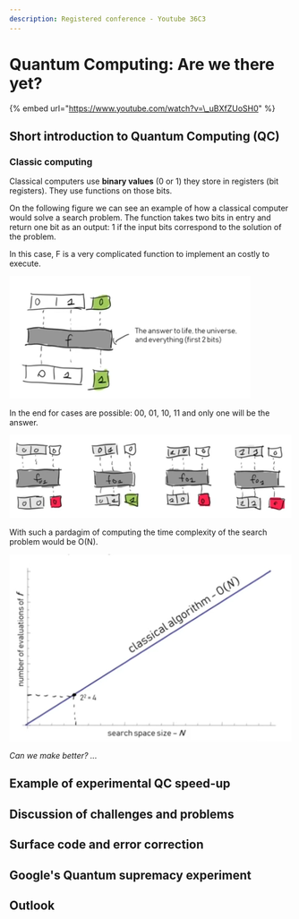 ```yaml
---
description: Registered conference - Youtube 36C3
---
```


# Quantum Computing: Are we there yet?

{% embed url="https://www.youtube.com/watch?v=\_uBXfZUoSH0" %}



## Short introduction to Quantum Computing \(QC\)

### Classic computing

Classical computers use **binary values** \(0 or 1\) they store in registers \(bit registers\). They use functions on those bits.

On the following figure we can see an example of how a classical computer would solve a search problem. The function takes two bits in entry and return one bit as an output: 1 if the input bits correspond to the solution of the problem.

In this case, F is a very complicated function to implement an costly to execute.

![](.gitbook/assets/classical-1.png)

 In the end for cases are possible: 00, 01, 10, 11 and only one will be the answer.

![](.gitbook/assets/clasical-2.png)

With such a pardagim of computing the time complexity of the search problem would be O\(N\).

![](.gitbook/assets/classical-3.png)

_Can we make better? ..._

## Example of experimental QC speed-up

## Discussion of challenges and problems

## Surface code and error correction

## Google's Quantum supremacy experiment

## Outlook

